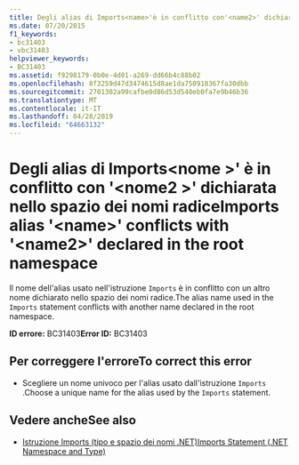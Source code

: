 ```yaml
---
title: Degli alias di Imports<name>'è in conflitto con'<name2>' dichiarato nello spazio dei nomi radice
ms.date: 07/20/2015
f1_keywords:
- bc31403
- vbc31403
helpviewer_keywords:
- BC31403
ms.assetid: f9298179-0b0e-4d01-a269-dd66b4c88b02
ms.openlocfilehash: 8f3259d47d3474615d8ae1da750918367fa30dbb
ms.sourcegitcommit: 2701302a99cafbe0d86d53d540eb0fa7e9b46b36
ms.translationtype: MT
ms.contentlocale: it-IT
ms.lasthandoff: 04/28/2019
ms.locfileid: "64663132"
---
```

# <a name="imports-alias-name-conflicts-with-name2-declared-in-the-root-namespace"></a><span data-ttu-id="02687-102">Degli alias di Imports\<nome >' è in conflitto con '\<nome2 >' dichiarata nello spazio dei nomi radice</span><span class="sxs-lookup"><span data-stu-id="02687-102">Imports alias '\<name>' conflicts with '\<name2>' declared in the root namespace</span></span>
<span data-ttu-id="02687-103">Il nome dell'alias usato nell'istruzione `Imports` è in conflitto con un altro nome dichiarato nello spazio dei nomi radice.</span><span class="sxs-lookup"><span data-stu-id="02687-103">The alias name used in the `Imports` statement conflicts with another name declared in the root namespace.</span></span>  
  
 <span data-ttu-id="02687-104">**ID errore:** BC31403</span><span class="sxs-lookup"><span data-stu-id="02687-104">**Error ID:** BC31403</span></span>  
  
## <a name="to-correct-this-error"></a><span data-ttu-id="02687-105">Per correggere l'errore</span><span class="sxs-lookup"><span data-stu-id="02687-105">To correct this error</span></span>  
  
- <span data-ttu-id="02687-106">Scegliere un nome univoco per l'alias usato dall'istruzione `Imports` .</span><span class="sxs-lookup"><span data-stu-id="02687-106">Choose a unique name for the alias used by the `Imports` statement.</span></span>  
  
## <a name="see-also"></a><span data-ttu-id="02687-107">Vedere anche</span><span class="sxs-lookup"><span data-stu-id="02687-107">See also</span></span>

- [<span data-ttu-id="02687-108">Istruzione Imports (tipo e spazio dei nomi .NET)</span><span class="sxs-lookup"><span data-stu-id="02687-108">Imports Statement (.NET Namespace and Type)</span></span>](../../visual-basic/language-reference/statements/imports-statement-net-namespace-and-type.md)
